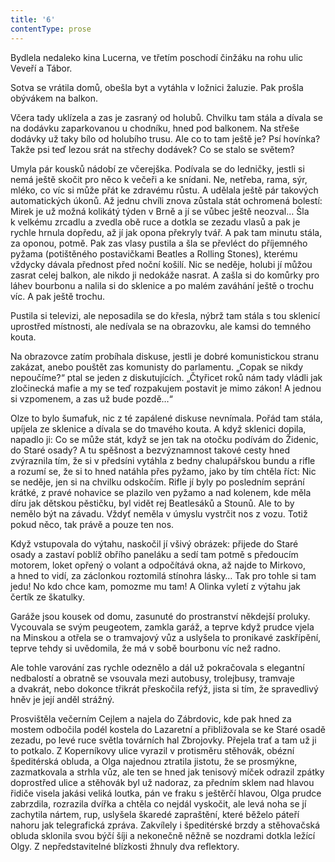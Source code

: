 ```yaml
---
title: '6'
contentType: prose
---
```


  

Bydlela nedaleko kina Lucerna, ve třetím poschodí činžáku na rohu ulic Veveří a Tábor.

Sotva se vrátila domů, obešla byt a vytáhla v ložnici žaluzie. Pak prošla obývákem na balkon.

Včera tady uklízela a zas je zasraný od holubů. Chvilku tam stála a dívala se na dodávku zaparkovanou u chodníku, hned pod balkonem. Na střeše dodávky už taky bílo od holubího trusu. Ale co to tam ještě je? Psí hovínka? Takže psi teď lezou srát na střechy dodávek? Co se stalo se světem?

Umyla pár kousků nádobí ze včerejška. Podívala se do ledničky, jestli si nemá ještě skočit pro něco k večeři a ke snídani. Ne, netřeba, rama, sýr, mléko, co víc si může přát ke zdravému růstu. A udělala ještě pár takových automatických úkonů. Až jednu chvíli znova zůstala stát ochromená bolestí: Mirek je už možná kolikátý týden v Brně a jí se vůbec ještě neozval… Šla k velkému zrcadlu a zvedla obě ruce a dotkla se zezadu vlasů a pak je rychle hrnula dopředu, až jí jak opona překryly tvář. A pak tam minutu stála, za oponou, potmě. Pak zas vlasy pustila a šla se převléct do příjemného pyžama (potištěného postavičkami Beatles a Rolling Stones), kterému vždycky dávala přednost před noční košilí. Nic se neděje, holubi jí můžou zasrat celej balkon, ale nikdo ji nedokáže nasrat. A zašla si do komůrky pro láhev bourbonu a nalila si do sklenice a po malém zaváhání ještě o trochu víc. A pak ještě trochu.

Pustila si televizi, ale neposadila se do křesla, nýbrž tam stála s tou sklenicí uprostřed místnosti, ale nedívala se na obrazovku, ale kamsi do temného kouta.

Na obrazovce zatím probíhala diskuse, jestli je dobré komunistickou stranu zakázat, anebo pouštět zas komunisty do parlamentu. „Copak se nikdy nepoučíme?“ ptal se jeden z diskutujících. „Čtyřicet roků nám tady vládli jak zločinecká mafie a my se teď rozpakujem postavit je mimo zákon! A jednou si vzpomenem, a zas už bude pozdě…“

Olze to bylo šumafuk, nic z té zapálené diskuse nevnímala. Pořád tam stála, upíjela ze sklenice a dívala se do tmavého kouta. A když sklenici dopila, napadlo ji: Co se může stát, když se jen tak na otočku podívám do Židenic, do Staré osady? A tu spěšnost a bezvýznamnost takové cesty hned zvýraznila tím, že si v předsíni vytáhla z bedny chalupářskou bundu a rifle a rozumí se, že si to hned natáhla přes pyžamo, jako by tím chtěla říct: Nic se neděje, jen si na chvilku odskočím. Rifle jí byly po posledním seprání krátké, z pravé nohavice se plazilo ven pyžamo a nad kolenem, kde měla díru jak dětskou pěstičku, byl vidět rej Beatlesáků a Stounů. Ale to by nemělo být na závadu. Vždyť neměla v úmyslu vystrčit nos z vozu. Totiž pokud něco, tak právě a pouze ten nos.

Když vstupovala do výtahu, naskočil jí všivý obrázek: přijede do Staré osady a zastaví poblíž obřího paneláku a sedí tam potmě s předoucím motorem, loket opřený o volant a odpočítává okna, až najde to Mirkovo, a hned to vidí, za záclonkou roztomilá stínohra lásky… Tak pro tohle si tam jedu! No kdo chce kam, pomozme mu tam! A Olinka vyletí z výtahu jak čertík ze škatulky.

Garáže jsou kousek od domu, zasunuté do prostranství někdejší proluky. Vycouvala se svým peugeotem, zamkla garáž, a teprve když prudce vjela na Minskou a otřela se o tramvajový vůz a uslyšela to pronikavé zaskřípění, teprve tehdy si uvědomila, že má v sobě bourbonu víc než radno.

Ale tohle varování zas rychle odeznělo a dál už pokračovala s elegantní nedbalostí a obratně se vsouvala mezi autobusy, trolejbusy, tramvaje a dvakrát, nebo dokonce třikrát přeskočila refýž, jista si tím, že spravedlivý hněv je její anděl strážný.

Prosvištěla večerním Cejlem a najela do Zábrdovic, kde pak hned za mostem odbočila podél kostela do Lazaretní a přibližovala se ke Staré osadě zezadu, po levé ruce světla továrních hal Zbrojovky. Přejela trať a tam už ji to potkalo. Z Koperníkovy ulice vyrazil v protisměru stěhovák, obézní špeditérská obluda, a Olga najednou ztratila jistotu, že se prosmýkne, zazmatkovala a strhla vůz, ale ten se hned jak tenisový míček odrazil zpátky doprostřed ulice a stěhovák byl už nadoraz, za předním sklem nad hlavou řidiče visela jakási veliká loutka, pán ve fraku s ještěrčí hlavou, Olga prudce zabrzdila, rozrazila dvířka a chtěla co nejdál vyskočit, ale levá noha se jí zachytila nártem, rup, uslyšela škaredé zapraštění, které běželo páteří nahoru jak telegrafická zpráva. Zakvílely i špeditérské brzdy a stěhovačská obluda sklonila svou býčí šíji a nekonečně něžně se nozdrami dotkla ležící Olgy. Z nepředstavitelné blízkosti žhnuly dva reflektory.
